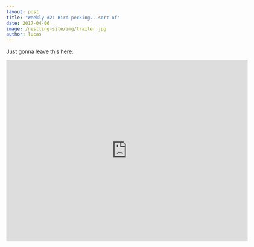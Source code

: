```yaml
---
layout: post
title: "Weekly #2: Bird pecking...sort of"
date: 2017-04-06
image: /nestling-site/img/trailer.jpg
author: lucas
---
```


<p>Just gonna leave this here:</p>

<iframe src="https://player.vimeo.com/video/212204401" width="640" height="480" frameborder="0" webkitallowfullscreen mozallowfullscreen allowfullscreen></iframe>

